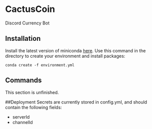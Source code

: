 # CactusCoin
Discord Currency Bot 

## Installation
Install the latest version of miniconda [here](https://docs.conda.io/en/latest/miniconda.html).
Use this command in the directory to create your environment and install packages:

```conda create -f environment.yml```

## Commands
This section is unfinished.

##Deployment
Secrets are currently stored in config.yml, and should contain the following fields:

* serverId
* channelId
